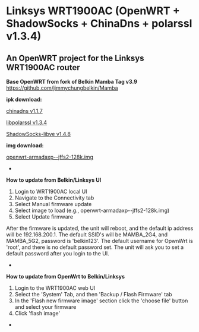 Linksys WRT1900AC (OpenWRT + ShadowSocks + ChinaDns + polarssl v1.3.4)
=======
An OpenWRT project for the Linksys WRT1900AC router
-------

**Base OpenWRT from fork of Belkin Mamba Tag v3.9**
https://github.com/jimmychungbelkin/Mamba

**ipk download:**

[chinadns v1.1.7](https://github.com/cooerson/Mamba/releases/download/v3.9-shadowsocks/ChinaDNS-C_1.1.7_armadaxp.ipk)

[libpolarssl v1.3.4](https://github.com/cooerson/Mamba/releases/download/v3.9-shadowsocks/libpolarssl_1.3.4-1_armadaxp.ipk)

[ShadowSocks-libve v1.4.8](https://github.com/cooerson/Mamba/releases/download/v3.9-shadowsocks/shadowsocks-libev-polarssl_1.4.8_armadaxp.ipk)

**img download:**

[openwrt-armadaxp--jffs2-128k.img](https://github.com/cooerson/Mamba/releases/download/v3.9-shadowsocks/openwrt-armadaxp--jffs2-128k.img)

-

**How to update from Belkin/Linksys UI**

1. Login to WRT1900AC local UI
2. Navigate to the Connectivity tab
3. Select Manual firmware update
4. Select image to load (e.g., openwrt-armadaxp--jffs2-128k.img)
5. Select Update firmware

After the firmware is updated, the unit will reboot, and the default ip address will be 192.168.200.1. 
The default SSID's will be MAMBA_2G4, and MAMBA_5G2, password is 'belkin123'.
The default username for OpwnWrt is 'root', and there is no default password set.
The unit will ask you to set a default password after you login to the UI.

-

**How to update from OpenWrt to Belkin/Linksys**

1. Login to the WRT1900AC web UI
2. Select the 'System' Tab, and then 'Backup / Flash Firmware' tab
3. In the 'Flash new firmware image' section click the 'choose file' button and select your firmware
4. Click 'flash image'

-
